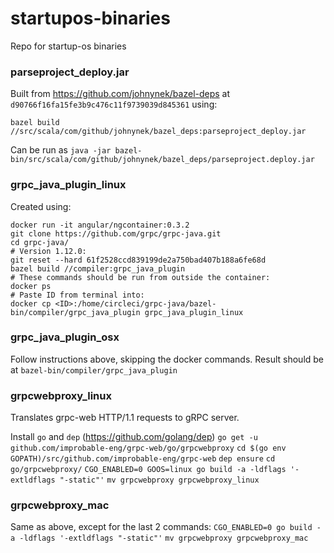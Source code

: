 # startupos-binaries
Repo for startup-os binaries

### parseproject_deploy.jar
Built from https://github.com/johnynek/bazel-deps at `d90766f16fa15fe3b9c476c11f9739039d845361` using:

`bazel build //src/scala/com/github/johnynek/bazel_deps:parseproject_deploy.jar`

Can be run as
`java -jar bazel-bin/src/scala/com/github/johnynek/bazel_deps/parseproject.deploy.jar`

### grpc_java_plugin_linux
Created using:
```
docker run -it angular/ngcontainer:0.3.2
git clone https://github.com/grpc/grpc-java.git
cd grpc-java/
# Version 1.12.0:
git reset --hard 61f2528ccd839199de2a750bad407b188a6fe68d
bazel build //compiler:grpc_java_plugin
# These commands should be run from outside the container:
docker ps
# Paste ID from terminal into:
docker cp <ID>:/home/circleci/grpc-java/bazel-bin/compiler/grpc_java_plugin grpc_java_plugin_linux
```

### grpc_java_plugin_osx
Follow instructions above, skipping the docker commands.
Result should be at `bazel-bin/compiler/grpc_java_plugin`


### grpcwebproxy_linux
Translates grpc-web HTTP/1.1 requests to gRPC server.

Install `go` and `dep` (https://github.com/golang/dep)
`go get -u github.com/improbable-eng/grpc-web/go/grpcwebproxy`
`cd $(go env GOPATH)/src/github.com/improbable-eng/grpc-web`
`dep ensure`
`cd go/grpcwebproxy/`
`CGO_ENABLED=0 GOOS=linux go build -a -ldflags '-extldflags "-static"'`
`mv grpcwebproxy grpcwebproxy_linux`

### grpcwebproxy_mac
Same as above, except for the last 2 commands:
`CGO_ENABLED=0 go build -a -ldflags '-extldflags "-static"'`
`mv grpcwebproxy grpcwebproxy_mac`

